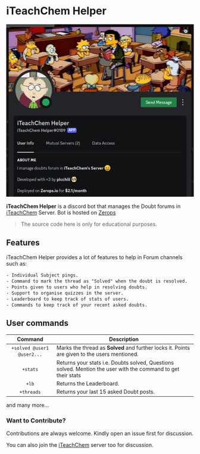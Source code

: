 # iTeachChem Helper

<div style="text-align: center;">
    <img src="assets/iTeachChem_Helper.png" alt="iTeachChem-Helper" width="600"/>
</div>

**iTeachChem Helper** is a discord bot that manages the Doubt forums in [iTeachChem](https://discord.gg/9m3EvgnxKK) Server. Bot is hosted on [Zerops](https://zerops.io)
> The source code here is only for educational purposes.

## Features
iTeachChem Helper provides a lot of features to help in Forum channels such as:

```
- Individual Subject pings. 
- Command to mark the thread as "Solved" when the doubt is resolved.
- Points given to users who help in resolving doubts. 
- Support to organise quizzes in the server. 
- Leaderboard to keep track of stats of users. 
- Commands to keep track of your recent asked doubts. 
```
## User commands
| Command | Description |
| :---: | --- |
| `+solved @user1 @user2...` | Marks the thread as **Solved** and further locks it. Points are given to the users mentioned. |
| `+stats` | Returns your stats i.e. Doubts solved, Questions solved. Mention the user with the command to get their stats |
| `+lb` | Returns the Leaderboard. |
| `+threads` | Returns your last 15 asked Doubt posts. |

and many more...

### Want to Contribute?
Contributions are always welcome. Kindly open an issue first for discussion.

You can also join the [iTeachChem](https://discord.gg/9m3EvgnxKK) server too for discussion.

